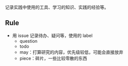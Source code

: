 记录实践中使用的工具、学习的知识、实践的经验等。

## Rule
+ 用 issue 记录待办、疑问等，使用的 label  
    + question
    + todo
    + may：打算研究的内容，优先级较低，可能会直接放弃
    + piece：碎片，一些比较零散的东西
  
  


